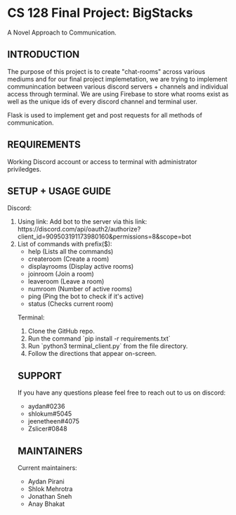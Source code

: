 # CS 128 Final Project: BigStacks
A Novel Approach to Communication.

INTRODUCTION
------------
The purpose of this project is to create "chat-rooms" across various mediums and for our final project implemetation, we are trying to implement communincation between various discord servers + channels and individual access through terminal. We are using Firebase to store what rooms exist as well as the unique ids of every discord channel and terminal user.

Flask is used to implement get and post requests for all methods of communication.

REQUIREMENTS
------------
Working Discord account or access to terminal with administrator priviledges.

SETUP + USAGE GUIDE
-------------
Discord:
<ol>
   <li> Using link: Add bot to the server via this link:<br> https://discord.com/api/oauth2/authorize?client_id=909503191173980160&permissions=8&scope=bot
    <li> List of commands with prefix($): 
       <ul>
          <li> help (Lists all the commands)
        <li> createroom (Create a room)
        <li> displayrooms (Display active rooms)
         <li> joinroom (Join a room)
        <li> leaveroom (Leave a room)
          <li> numroom (Number of active rooms)
          <li> ping (Ping the bot to check if it's active)
       <li> status (Checks current room) 
 </ul>

Terminal:
 <ol>
   <li> Clone the GitHub repo.
   <li> Run the command `pip install -r requirements.txt`
   <li> Run `python3 terminal_client.py` from the file directory.
   <li> Follow the directions that appear on-screen.
 </ol>
       
SUPPORT
-----------
If you have any questions please feel free to reach out to us on discord:
 <ul>
    <li> aydan#0236
    <li> shlokum#5045
    <li> jeenetheen#4075
    <li> Zslicer#0848
 </ul>
       
MAINTAINERS
-----------
Current maintainers:
<ul>
   <li>Aydan Pirani
   <li>Shlok Mehrotra
   <li>Jonathan Sneh
   <li>Anay Bhakat
</ul>




